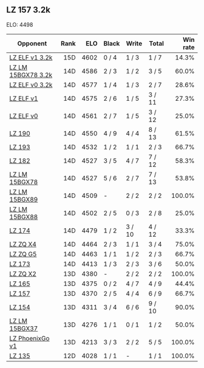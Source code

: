 ## LZ 157 3.2k ##

ELO: 4498

Opponent | Rank | ELO | Black | Write | Total | Win rate
---------|-----:|----:|-------|-------|-------|-------:
[LZ ELF v1 3.2k](LZ%20ELF%20v1%203.2k.md) | 15D | 4602 | 0 / 4 | 1 / 3 | 1 / 7 | 14.3%
[LZ LM 15BGX78 3.2k](LZ%20LM%2015BGX78%203.2k.md) | 14D | 4586 | 2 / 3 | 1 / 2 | 3 / 5 | 60.0%
[LZ ELF v0 3.2k](LZ%20ELF%20v0%203.2k.md) | 14D | 4577 | 1 / 4 | 1 / 3 | 2 / 7 | 28.6%
[LZ ELF v1](LZ%20ELF%20v1.md) | 14D | 4575 | 2 / 6 | 1 / 5 | 3 / 11 | 27.3%
[LZ ELF v0](LZ%20ELF%20v0.md) | 14D | 4561 | 2 / 7 | 1 / 5 | 3 / 12 | 25.0%
[LZ 190](LZ%20190.md) | 14D | 4550 | 4 / 9 | 4 / 4 | 8 / 13 | 61.5%
[LZ 193](LZ%20193.md) | 14D | 4532 | 1 / 2 | 1 / 1 | 2 / 3 | 66.7%
[LZ 182](LZ%20182.md) | 14D | 4527 | 3 / 5 | 4 / 7 | 7 / 12 | 58.3%
[LZ LM 15BGX78](LZ%20LM%2015BGX78.md) | 14D | 4527 | 5 / 6 | 2 / 7 | 7 / 13 | 53.8%
[LZ LM 15BGX89](LZ%20LM%2015BGX89.md) | 14D | 4509 | - | 2 / 2 | 2 / 2 | 100.0%
[LZ LM 15BGX88](LZ%20LM%2015BGX88.md) | 14D | 4502 | 2 / 5 | 0 / 3 | 2 / 8 | 25.0%
[LZ 174](LZ%20174.md) | 14D | 4479 | 1 / 2 | 3 / 10 | 4 / 12 | 33.3%
[LZ ZQ X4](LZ%20ZQ%20X4.md) | 14D | 4464 | 2 / 3 | 1 / 1 | 3 / 4 | 75.0%
[LZ ZQ G5](LZ%20ZQ%20G5.md) | 14D | 4463 | 1 / 1 | 1 / 2 | 2 / 3 | 66.7%
[LZ 173](LZ%20173.md) | 14D | 4413 | 1 / 3 | 2 / 3 | 3 / 6 | 50.0%
[LZ ZQ X2](LZ%20ZQ%20X2.md) | 13D | 4380 | - | 2 / 2 | 2 / 2 | 100.0%
[LZ 165](LZ%20165.md) | 13D | 4375 | 0 / 2 | 4 / 7 | 4 / 9 | 44.4%
[LZ 157](LZ%20157.md) | 13D | 4370 | 2 / 5 | 4 / 4 | 6 / 9 | 66.7%
[LZ 154](LZ%20154.md) | 13D | 4311 | 3 / 4 | 6 / 6 | 9 / 10 | 90.0%
[LZ LM 15BGX37](LZ%20LM%2015BGX37.md) | 13D | 4276 | 1 / 1 | 0 / 1 | 1 / 2 | 50.0%
[LZ PhoenixGo v1](LZ%20PhoenixGo%20v1.md) | 13D | 4213 | 3 / 3 | 2 / 2 | 5 / 5 | 100.0%
[LZ 135](LZ%20135.md) | 12D | 4028 | 1 / 1 | - | 1 / 1 | 100.0%
